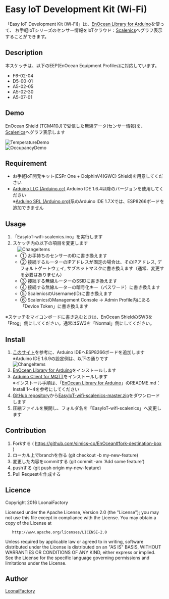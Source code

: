 Easy IoT Development Kit (Wi-Fi)
====

「Easy IoT Development Kit (Wi-Fi)」は、[EnOcean Library for Arduino](https://github.com/simics-co/EnOcean)を使って、
お手軽IoTシリーズのセンサー情報をIoTクラウド：[Scalenics](http://scalenics.io/)へグラフ表示することができます。

## Description
本スケッチは、以下のEEP(EnOcean Equipment Profiles)に対応しています。

* F6-02-04
* D5-00-01
* A5-02-05
* A5-02-30
* A5-07-01

## Demo

EnOcean Shield (TCM410J)で受信した無線データ(センサー情報)を、[Scalenics](http://scalenics.io/)へグラフ表示します

![TemperatureDemo](images/TemperatureDemo.png "TemperatureDemo")<br>
![OccupancyDemo](images/OccupancyDemo.png "OccupancyDemo")

## Requirement

* お手軽IoT開発キット(ESPr One + DolphinV4(GWC) Shield)を用意してください
* [Arduino LLC (Arduino.cc)](https://www.arduino.cc/) Arduino IDE 1.6.4以降のバージョンを使用してください<br>
  ※[Arduino SRL (Arduino.org)](http://www.arduino.org/)系のArduino IDE 1.7.Xでは、ESP8266ボードを追加できません

## Usage

1. 「EasyIoT-wifi-scalenics.ino」を実行します
2. スケッチ内の以下の項目を変更します<br>
　![ChangeItems](images/ChangeItems.png "ChangeItems")
   * ① お手持ちのセンサーのIDに書き換えます
   * ② 接続するルーターのIPアドレスが固定の場合は、そのIPアドレス, デフォルトゲートウェイ, サブネットマスクに書き換えます（通常、変更する必要はありません）
   * ③ 接続する無線ルーターのSSIDに書き換えます
   * ④ 接続する無線ルーターの暗号化キー（パスワード）に書き換えます
   * ⑤ ScalenicsのUsername(ID)に書き換えます
   * ⑥ ScalenicsのManagement Console -> Admin Profile内にある「Device Token」に書き換えます

※スケッチをマイコンボードに書き込むときは、EnOcean ShieldのSW3を「Prog」側にしてください。通常はSW3を「Normal」側にしてください。

## Install

1. [このサイト](http://trac.switch-science.com/wiki/esp_dev_arduino_ide)を参考に、Arduino IDEへESP8266ボードを追加します<br>
   ※Arduino IDE 1.6.9の設定例は、以下の通りです<br>
   ![ChangeItems](images/Settings.png "Settings")
2. [EnOcean Library for Arduino](https://github.com/simics-co/EnOcean)をインストールします
3. [Arduino Client for MQTT](https://github.com/knolleary/pubsubclient)をインストールします<br>
   ※インストール手順は、「[EnOcean Library for Arduino](https://github.com/simics-co/EnOcean)」のREADME.md：Install 1～4を参考にしてください
4. [GitHub repository](https://github.com/simics-co/EasyIoT-wifi-scalenics)から[EasyIoT-wifi-scalenics-master.zip](https://github.com/simics-co/EasyIoT-wifi-scalenics/archive/master.zip)をダウンロードします
5. 圧縮ファイルを展開し、フォルダ名を「EasyIoT-wifi-scalenics」へ変更します

## Contribution

1. Forkする ( https://github.com/simics-co/EnOcean#fork-destination-box )
2. ローカル上でbranchを作る (git checkout -b my-new-feature)
3. 変更した内容をcommitする (git commit -am 'Add some feature')
4. pushする (git push origin my-new-feature)
5. Pull Requestを作成する

## Licence

   Copyright 2016 LoonaiFactory

   Licensed under the Apache License, Version 2.0 (the "License");
   you may not use this file except in compliance with the License.
   You may obtain a copy of the License at

       http://www.apache.org/licenses/LICENSE-2.0

   Unless required by applicable law or agreed to in writing, software
   distributed under the License is distributed on an "AS IS" BASIS,
   WITHOUT WARRANTIES OR CONDITIONS OF ANY KIND, either express or implied.
   See the License for the specific language governing permissions and
   limitations under the License.

## Author

[LoonaiFactory](https://github.com/loonaifactory)
